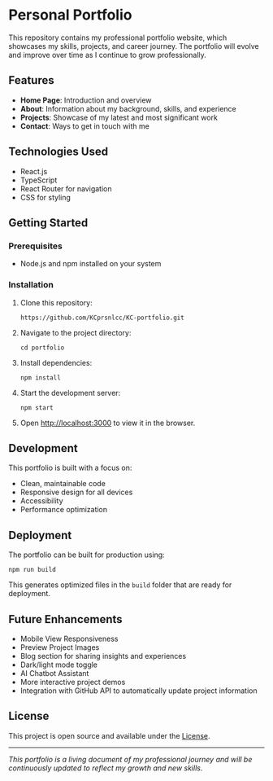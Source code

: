 # Personal Portfolio

This repository contains my professional portfolio website, which showcases my skills, projects, and career journey. The portfolio will evolve and improve over time as I continue to grow professionally.

## Features

- **Home Page**: Introduction and overview
- **About**: Information about my background, skills, and experience
- **Projects**: Showcase of my latest and most significant work
- **Contact**: Ways to get in touch with me

## Technologies Used

- React.js
- TypeScript
- React Router for navigation
- CSS for styling

## Getting Started

### Prerequisites

- Node.js and npm installed on your system

### Installation

1. Clone this repository:
   ```
   https://github.com/KCprsnlcc/KC-portfolio.git
   ```

2. Navigate to the project directory:
   ```
   cd portfolio
   ```

3. Install dependencies:
   ```
   npm install
   ```

4. Start the development server:
   ```
   npm start
   ```

5. Open [http://localhost:3000](http://localhost:3000) to view it in the browser.

## Development

This portfolio is built with a focus on:
- Clean, maintainable code
- Responsive design for all devices
- Accessibility
- Performance optimization

## Deployment

The portfolio can be built for production using:
```
npm run build
```

This generates optimized files in the `build` folder that are ready for deployment.

## Future Enhancements

- Mobile View Responsiveness
- Preview Project Images
- Blog section for sharing insights and experiences
- Dark/light mode toggle
- AI Chatbot Assistant 
- More interactive project demos
- Integration with GitHub API to automatically update project information

## License

This project is open source and available under the [License](LICENSE.md).

---

*This portfolio is a living document of my professional journey and will be continuously updated to reflect my growth and new skills.*
